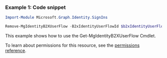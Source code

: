 ### Example 1: Code snippet

```powershellImport-Module Microsoft.Graph.Identity.SignIns

Remove-MgIdentityB2XUserFlow -B2xIdentityUserFlowId $b2xIdentityUserFlowId
```
This example shows how to use the Get-MgIdentityB2XUserFlow Cmdlet.
To learn about permissions for this resource, see the [permissions reference](/graph/permissions-reference).

